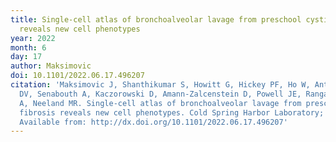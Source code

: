 ```yaml
---
title: Single-cell atlas of bronchoalveolar lavage from preschool cystic fibrosis
  reveals new cell phenotypes
year: 2022
month: 6
day: 17
author: Maksimovic
doi: 10.1101/2022.06.17.496207
citation: 'Maksimovic J, Shanthikumar S, Howitt G, Hickey PF, Ho W, Anttila C, Brown
  DV, Senabouth A, Kaczorowski D, Amann-Zalcenstein D, Powell JE, Ranganathan S, Oshlack
  A, Neeland MR. Single-cell atlas of bronchoalveolar lavage from preschool cystic
  fibrosis reveals new cell phenotypes. Cold Spring Harbor Laboratory; 2022 Jun 17;
  Available from: http://dx.doi.org/10.1101/2022.06.17.496207'
---
```


